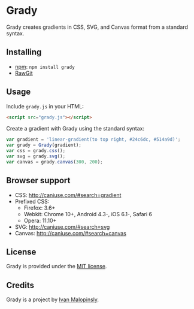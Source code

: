 # Grady

Grady creates gradients in CSS, SVG, and Canvas format from a standard syntax.

## Installing

* [npm](https://www.npmjs.com/package/grady): `npm install grady`
* [RawGit](https://cdn.rawgit.com/imsky/grady/master/grady.js)

## Usage

Include `grady.js` in your HTML:

```html
<script src="grady.js"></script>
```

Create a gradient with Grady using the standard syntax:

```js
var gradient = 'linear-gradient(to top right, #24c6dc, #514a9d)';
var grady = Grady(gradient);
var css = grady.css();
var svg = grady.svg();
var canvas = grady.canvas(300, 200);
```

## Browser support

* CSS: <http://caniuse.com/#search=gradient>
* Prefixed CSS:
  * Firefox: 3.6+
  * Webkit: Chrome 10+, Android 4.3-, iOS 6.1-, Safari 6
  * Opera: 11.10+
* SVG: <http://caniuse.com/#search=svg>
* Canvas: <http://caniuse.com/#search=canvas>

## License

Grady is provided under the [MIT license](http://opensource.org/licenses/MIT).

## Credits

Grady is a project by [Ivan Malopinsly](http://imsky.co).